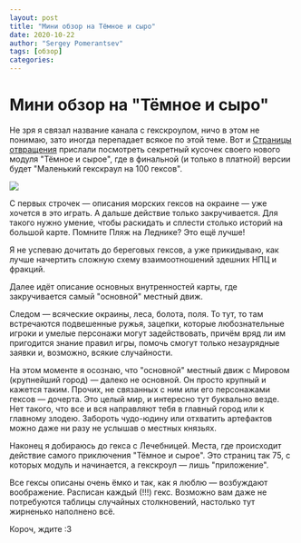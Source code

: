 ```yaml
---
layout: post
title: "Мини обзор на Тёмное и сыро"
date: 2020-10-22
author: "Sergey Pomerantsev"
tags: [обзор]
categories:
---
```


# Мини обзор на "Тёмное и сыро"

Не зря я связал название канала с гекскроулом, ничо в этом не понимаю, зато иногда перепадает всякое по этой теме. Вот и [Страницы отвращения](https://vk.com/public69115050) прислали посмотреть секретный кусочек своего нового модуля "Тёмное и сырое", где в финальной (и только в платной) версии будет "Маленький гекскраул на 100 гексов".

![](/images/_dark-and-wet.jpg)

С первых строчек — описания морских гексов на окраине — уже хочется в это играть. А дальше действие только закручивается. Для такого нужно умение, чтобы раскидать и сплести столько историй на большой карте. Помните Пляж на Леднике? Это ещё лучше!

Я не успеваю дочитать до береговых гексов, а уже прикидываю, как лучше начертить сложную схему взаимоотношений здешних НПЦ и фракций.

Далее идёт описание основных внутренностей карты, где закручивается самый "основной" местный движ.

Следом — всяческие окраины, леса, болота, поля. То тут, то там встречаются подвешенные ружья, зацепки, которые любознательные игроки и умелые персонажи могут задействовать, причём вряд ли им пригодится знание правил игры, помочь смогут только незаурядные заявки и, возможно, всякие случайности.

На этом моменте я осознаю, что "основной" местный движ с Мировом (крупнейший город) — далеко не основной. Он просто крупный и кажется таким. Прочих, не связанных с ним или его персонажами гексов — дочерта. Это целый мир, и интересно тут буквально везде. Нет такого, что все и вся направляют тебя в главный город или к главному злодею. Забороть чудо-юдину или отхватить артефактов можно даже ни разу не услышав о местных князьях.

Наконец я добираюсь до гекса с Лечебницей. Места, где происходит действие самого приключения "Тёмное и сырое". Это страниц так 75, с которых модуль и начинается, а гекскроул — лишь "приложение".

Все гексы описаны очень ёмко и так, как я люблю — возбуждают воображение. Расписан каждый (!!!) гекс. Возможно вам даже не потребуются таблицы случайных столкновений, настолько тут жирненько наполнено всё.

Короч, ждите :3
